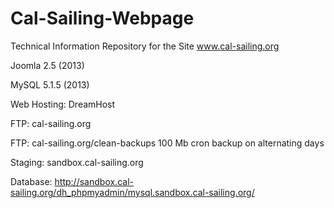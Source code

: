 Cal-Sailing-Webpage
===================

Technical Information Repository for the Site www.cal-sailing.org

Joomla 2.5 (2013)

MySQL 5.1.5 (2013)

Web Hosting: DreamHost

FTP: cal-sailing.org

FTP: cal-sailing.org/clean-backups 100 Mb cron backup on alternating days

Staging: sandbox.cal-sailing.org

Database: http://sandbox.cal-sailing.org/dh_phpmyadmin/mysql.sandbox.cal-sailing.org/ 

